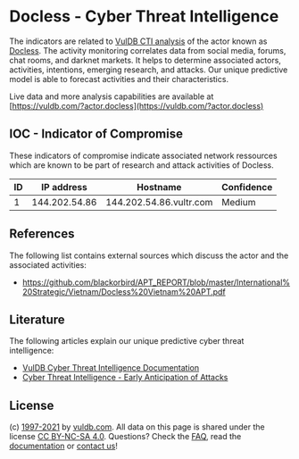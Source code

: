 # Docless - Cyber Threat Intelligence

The indicators are related to [VulDB CTI analysis](https://vuldb.com/?doc.cti) of the actor known as [Docless](https://vuldb.com/?actor.docless). The activity monitoring correlates data from social media, forums, chat rooms, and darknet markets. It helps to determine associated actors, activities, intentions, emerging research, and attacks. Our unique predictive model is able to forecast activities and their characteristics.

Live data and more analysis capabilities are available at [https://vuldb.com/?actor.docless](https://vuldb.com/?actor.docless)

## IOC - Indicator of Compromise

These indicators of compromise indicate associated network ressources which are known to be part of research and attack activities of Docless.

ID | IP address | Hostname | Confidence
-- | ---------- | -------- | ----------
1 | 144.202.54.86 | 144.202.54.86.vultr.com | Medium

## References

The following list contains external sources which discuss the actor and the associated activities:

* https://github.com/blackorbird/APT_REPORT/blob/master/International%20Strategic/Vietnam/Docless%20Vietnam%20APT.pdf

## Literature

The following articles explain our unique predictive cyber threat intelligence:

* [VulDB Cyber Threat Intelligence Documentation](https://vuldb.com/?doc.cti)
* [Cyber Threat Intelligence - Early Anticipation of Attacks](https://www.scip.ch/en/?labs.20201022)

## License

(c) [1997-2021](https://vuldb.com/?doc.changelog) by [vuldb.com](https://vuldb.com/?doc.about). All data on this page is shared under the license [CC BY-NC-SA 4.0](https://creativecommons.org/licenses/by-nc-sa/4.0/). Questions? Check the [FAQ](https://vuldb.com/?doc.faq), read the [documentation](https://vuldb.com/?doc) or [contact us](https://vuldb.com/?contact)!
